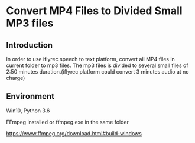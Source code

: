 # Convert MP4 Files to Divided Small MP3 files
## Introduction
In order to use iflyrec speech to text platform, convert all MP4 files in current folder to mp3 files. The mp3 files is divided to several small files of 2:50 minutes duration.(iflyrec platform could convert 3 minutes audio at no charge)
## Environment
Win10, Python 3.6

FFmpeg installed or ffmpeg.exe in the same folder

https://www.ffmpeg.org/download.html#build-windows
